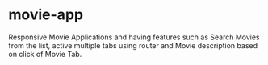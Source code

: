 # movie-app
Responsive Movie Applications and having features such as Search Movies from the list, active multiple tabs using router and Movie description based on click of Movie Tab.
